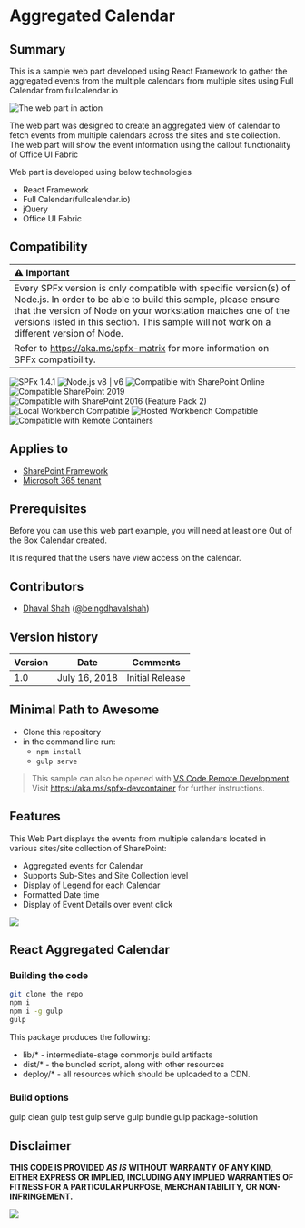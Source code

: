 # Aggregated Calendar

## Summary

This is a sample web part developed using React Framework to gather the aggregated events from the multiple calendars from multiple sites using Full Calendar from fullcalendar.io


![The web part in action](./assets/react-aggregated-calendar.gif)

The web part was designed to create an aggregated view of calendar to fetch events from multiple calendars across the sites and site collection.
The web part will show the event information using the callout functionality of Office UI Fabric

Web part is developed using below technologies 
* React Framework
* Full Calendar(fullcalendar.io)
* jQuery
* Office UI Fabric

## Compatibility

| :warning: Important          |
|:---------------------------|
| Every SPFx version is only compatible with specific version(s) of Node.js. In order to be able to build this sample, please ensure that the version of Node on your workstation matches one of the versions listed in this section. This sample will not work on a different version of Node.|
|Refer to <https://aka.ms/spfx-matrix> for more information on SPFx compatibility.   |

![SPFx 1.4.1](https://img.shields.io/badge/SPFx-1.4.1-green.svg)
![Node.js v8 | v6](https://img.shields.io/badge/Node.js-v8%20%7C%20v6-green.svg) 
![Compatible with SharePoint Online](https://img.shields.io/badge/SharePoint%20Online-Compatible-green.svg)
![Compatible SharePoint 2019](https://img.shields.io/badge/SharePoint%20Server%202019-Compatible-green.svg)
![Compatible with SharePoint 2016 (Feature Pack 2)](https://img.shields.io/badge/SharePoint%20Server%202016%20(Feature%20Pack%202)-Compatible-green.svg)
![Local Workbench Compatible](https://img.shields.io/badge/Local%20Workbench-Compatible-green.svg)
![Hosted Workbench Compatible](https://img.shields.io/badge/Hosted%20Workbench-Compatible-green.svg)
![Compatible with Remote Containers](https://img.shields.io/badge/Remote%20Containers-Compatible-green.svg)


## Applies to

* [SharePoint Framework](https://learn.microsoft.com/sharepoint/dev/spfx/sharepoint-framework-overview)
* [Microsoft 365 tenant](https://learn.microsoft.com/sharepoint/dev/spfx/set-up-your-development-environment)

## Prerequisites
 
Before you can use this web part example, you will need at least one Out of the Box Calendar created.

It is required that the users have view access on the calendar.

## Contributors

* [Dhaval Shah](https://www.linkedin.com/in/dhavalshah27) ([@beingdhavalshah](https://twitter.com/BeingDhavalShah))

## Version history

Version|Date|Comments
-------|----|--------
1.0 |July 16, 2018 | Initial Release



## Minimal Path to Awesome

- Clone this repository
- in the command line run:
  - `npm install`
  - `gulp serve`

>  This sample can also be opened with [VS Code Remote Development](https://code.visualstudio.com/docs/remote/remote-overview). Visit https://aka.ms/spfx-devcontainer for further instructions.


## Features

This Web Part displays the events from multiple calendars located in various sites/site collection of SharePoint:

- Aggregated events for Calendar
- Supports Sub-Sites and Site Collection level
- Display of Legend for each Calendar
- Formatted Date time
- Display of Event Details over event click

<img src="https://pnptelemetry.azurewebsites.net/sp-dev-fx-webparts/samples/react-aggregated-calendar" />

## React Aggregated Calendar

### Building the code

```bash
git clone the repo
npm i
npm i -g gulp
gulp
```

This package produces the following:

* lib/* - intermediate-stage commonjs build artifacts
* dist/* - the bundled script, along with other resources
* deploy/* - all resources which should be uploaded to a CDN.

### Build options

gulp clean
gulp test
gulp serve
gulp bundle
gulp package-solution


## Disclaimer

**THIS CODE IS PROVIDED *AS IS* WITHOUT WARRANTY OF ANY KIND, EITHER EXPRESS OR IMPLIED, INCLUDING ANY IMPLIED WARRANTIES OF FITNESS FOR A PARTICULAR PURPOSE, MERCHANTABILITY, OR NON-INFRINGEMENT.**


<img src="https://pnptelemetry.azurewebsites.net/sp-dev-fx-webparts/samples/react-aggregated-calendar" />
